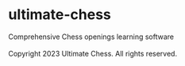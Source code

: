 # ultimate-chess
Comprehensive Chess openings learning software<br><br>
Copyright 2023 Ultimate Chess. All rights reserved.

